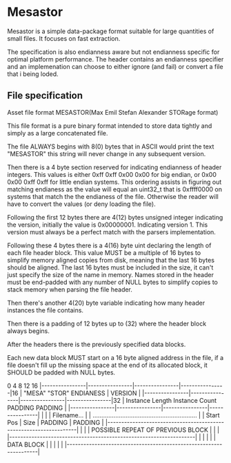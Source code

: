 # Mesastor
Mesastor is a simple data-package format suitable for large quantities of small files. It focuses on fast extraction.

The specification is also endianness aware but not endianness specific for optimal platform performance. The header contains
an endianness specifier and an implemenation can choose to either ignore (and fail) or convert a file that i being loded.

## File specification
Asset file format MESASTOR(Max Emil Stefan Alexander STORage format)

This file format is a pure binary format intended to store data
tightly and simply as a large concatenated file.

The file ALWAYS begins with 8(0) bytes that in ASCII would print the
text "MESASTOR" this string will never change  in any subsequent
version.

Then there is a 4 byte section reserved for indicating endianness of
header integers.  This values is either 0xff 0xff 0x00 0x00 for big
endian, or 0x00 0x00 0xff 0xff for little endian systems. This
ordering assists in figuring out matching endianess as the value will
equal an uint32_t that is 0xffff0000 on systems that match the the
endianess of the file. Otherwise the reader will have to convert the
values (or deny loading the file).

Following the first 12 bytes there are 4(12) bytes unsigned integer
indicating the version, initially the value is 0x00000001. Indicating
version 1. This version must always be a perfect match with the
parsers implementation.

Following these 4 bytes there is a 4(16) byte uint declaring the
length of each file header block. This value MUST be a multiple of 16
bytes to simplify memory aligned copies from disk, meaning that the
last 16 bytes should be aligned.  The last 16 bytes must be included
in the size, it can't just specify the size of the name in memory.
Names stored in the header must be end-padded with any number of NULL
bytes to simplify copies to stack memory when parsing the file header.

Then there's another 4(20) byte variable indicating how many header
instances the file contains.

Then there is a padding of 12 bytes up to (32) where the header block
always begins.

After the headers there is the previously specified data blocks.

Each new data block MUST start on a 16 byte aligned address in the
file, if a file doesn't fill up the missing space at the end of its
allocated block, it SHOULD be padded with NULL bytes.


0                4                8                12               16
|----------------|----------------|----------------|----------------|16
|    "MESA"           "STOR"          ENDIANESS    |     VERSION    |
|----------------|----------------|----------------|----------------|32
| Instance Length  Instance Count      PADDING           PADDING    |
|----------------|----------------|----------------|----------------|
|                                                                   |
|                              Filename...                          |
|   ............................................................    |
|    Start Pos   |     Size       |    PADDING     |   PADDING      |
|-------------------------------------------------------------------|
|                                                                   |
|                 POSSIBLE REPEAT OF PREVIOUS BLOCK                 |
|                                                                   | 
|-------------------------------------------------------------------|
|                                                                   |
|                                                                   |
|                           DATA BLOCK                              |
|                                                                   |
|                                                                   |
|-------------------------------------------------------------------|

